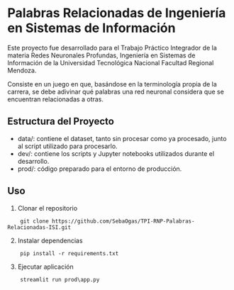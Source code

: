 # Palabras Relacionadas de Ingeniería en Sistemas de Información

Este proyecto fue desarrollado para el Trabajo Práctico Integrador de la materia Redes Neuronales Profundas, Ingeniería en Sistemas de Información de la Universidad Tecnológica Nacional Facultad Regional Mendoza.

Consiste en un juego en que, basándose en la terminología propia de la carrera, se debe adivinar qué palabras una red neuronal considera que se encuentran relacionadas a otras.

## Estructura del Proyecto

* data/: contiene el dataset, tanto sin procesar como ya procesado, junto al script utilizado para procesarlo.
* dev/: contiene los scripts y Jupyter notebooks utilizados durante el desarrollo.
* prod/: código preparado para el entorno de producción.

## Uso

1. Clonar el repositorio

```
    git clone https://github.com/SebaOgas/TPI-RNP-Palabras-Relacionadas-ISI.git
```

2. Instalar dependencias

```
    pip install -r requirements.txt
```

3. Ejecutar aplicación

```
    streamlit run prod\app.py
```